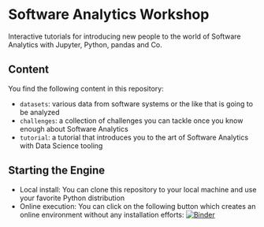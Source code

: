 # Software Analytics Workshop

Interactive tutorials for introducing new people to the world of Software Analytics with Jupyter, Python, pandas and Co.

## Content

You find the following content in this repository:

* `datasets`: various data from software systems or the like that is going to be analyzed
* `challenges`: a collection of challenges you can tackle once you know enough about Software Analytics
* `tutorial`: a tutorial that introduces you to the art of Software Analytics with Data Science tooling

## Starting the Engine

* Local install: You can clone this repository to your local machine and use your favorite Python distribution
* Online execution: You can click on the following button which creates an online environment without any installation efforts: [![Binder](http://mybinder.org/badge.svg)](http://mybinder.org/repo/feststelltaste/software-analytics-workshop)
